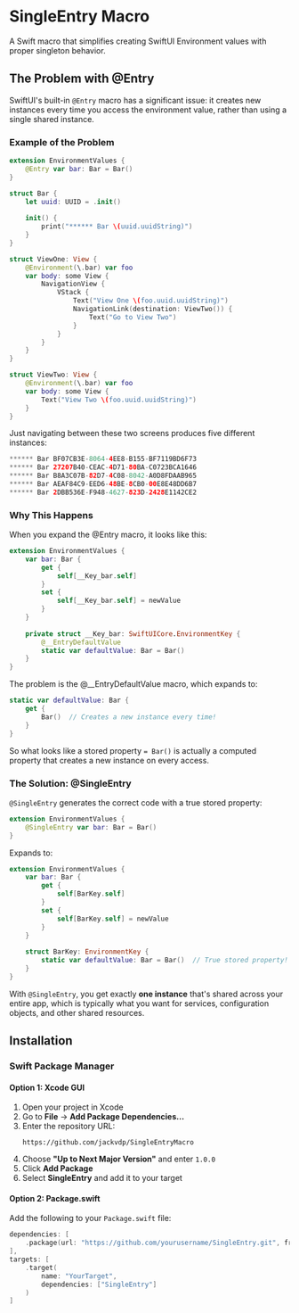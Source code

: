 # SingleEntry Macro

A Swift macro that simplifies creating SwiftUI Environment values with proper singleton behavior.

## The Problem with @Entry

SwiftUI's built-in `@Entry` macro has a significant issue: it creates new instances every time you access the environment value, rather than using a single shared instance.

### Example of the Problem

```swift
extension EnvironmentValues {
    @Entry var bar: Bar = Bar()
}

struct Bar {
    let uuid: UUID = .init()
    
    init() {
        print("****** Bar \(uuid.uuidString)")
    }
}

struct ViewOne: View {
    @Environment(\.bar) var foo
    var body: some View {
        NavigationView {
            VStack {
                Text("View One \(foo.uuid.uuidString)")
                NavigationLink(destination: ViewTwo()) {
                    Text("Go to View Two")
                }
            }
        }
    }
}

struct ViewTwo: View {
    @Environment(\.bar) var foo
    var body: some View {
        Text("View Two \(foo.uuid.uuidString)")
    }
}
```

Just navigating between these two screens produces five different instances:

```swift
****** Bar BF07CB3E-8064-4EE8-B155-BF7119BD6F73
****** Bar 27207B40-CEAC-4D71-80BA-C0723BCA1646
****** Bar B8A3C07B-82D7-4C08-8042-A0D8FDAAB965
****** Bar AEAF84C9-EED6-48BE-8CB0-00E8E48DD6B7
****** Bar 2DBB536E-F948-4627-823D-2428E1142CE2
```

### Why This Happens
When you expand the @Entry macro, it looks like this:

```swift
extension EnvironmentValues {
    var bar: Bar {
        get {
            self[__Key_bar.self]
        }
        set {
            self[__Key_bar.self] = newValue
        }
    }
    
    private struct __Key_bar: SwiftUICore.EnvironmentKey {
        @__EntryDefaultValue
        static var defaultValue: Bar = Bar()
    }
}
```

The problem is the @__EntryDefaultValue macro, which expands to:

```swift
static var defaultValue: Bar {
    get {
        Bar()  // Creates a new instance every time!
    }
}
```

So what looks like a stored property `= Bar()` is actually a computed property that creates a new instance on every access.

### The Solution: @SingleEntry

`@SingleEntry` generates the correct code with a true stored property:

```swift
extension EnvironmentValues {
    @SingleEntry var bar: Bar = Bar()
}
```

Expands to:
```swift
extension EnvironmentValues {
    var bar: Bar {
        get {
            self[BarKey.self]
        }
        set {
            self[BarKey.self] = newValue
        }
    }
    
    struct BarKey: EnvironmentKey {
        static var defaultValue: Bar = Bar()  // True stored property!
    }
}
```
With `@SingleEntry`, you get exactly **one instance** that's shared across your entire app, which is typically what you want for services, configuration objects, and other shared resources.

## Installation

### Swift Package Manager

#### Option 1: Xcode GUI
1. Open your project in Xcode
2. Go to **File** → **Add Package Dependencies...**
3. Enter the repository URL:
   ```
   https://github.com/jackvdp/SingleEntryMacro
   ```
4. Choose **"Up to Next Major Version"** and enter `1.0.0`
5. Click **Add Package**
6. Select **SingleEntry** and add it to your target

#### Option 2: Package.swift
Add the following to your `Package.swift` file:

```swift
dependencies: [
    .package(url: "https://github.com/yourusername/SingleEntry.git", from: "1.0.0")
],
targets: [
    .target(
        name: "YourTarget",
        dependencies: ["SingleEntry"]
    )
]
```